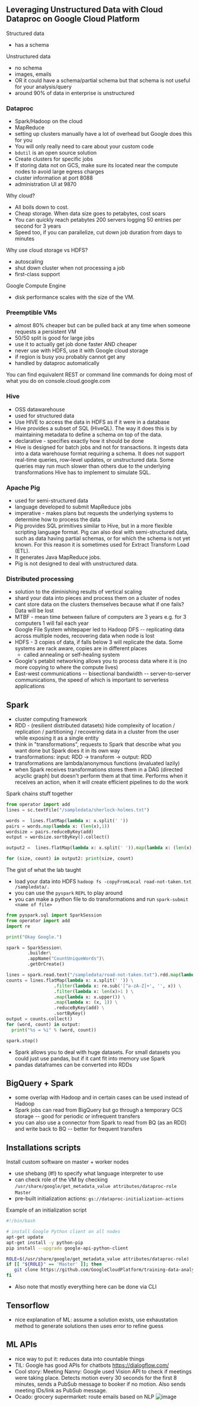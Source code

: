 ## Leveraging Unstructured Data with Cloud Dataproc on Google Cloud Platform

Structured data
* has a schema

Unstructured data
* no schema
* images, emails
* OR it could have a schema/partial schema but that schema is not useful for your analysis/query
* around 90% of data in enterprise is unstructured

### Dataproc
* Spark/Hadoop on the cloud
* MapReduce
* setting up clusters manually have a lot of overhead but Google does this for you
* You will only really need to care about your custom code
* `bdutil` is an open source solution
* Create clusters for specific jobs
* If storing data not on GCS, make sure its located near the compute nodes to avoid large egress charges
* cluster information at port 8088
* administration UI at 9870

Why cloud? 
* All boils down to cost. 
* Cheap storage. When data size goes to petabytes, cost soars
* You can quickly reach petabytes 200 servers logging 50 entries per second for 3 years
* Speed too, if you can parallelize, cut down job duration from days to minutes

Why use cloud storage vs HDFS?
* autoscaling
* shut down cluster when not processing a job
* first-class support

Google Compute Engine
* disk performance scales with the size of the VM.

### Preemptible VMs
* almost 80% cheaper but can be pulled back at any time when someone requests a persistent VM
* 50/50 split is good for large jobs
* use it to actually get job done faster AND cheaper
* never use with HDFS, use it with Google cloud storage
* if region is busy you probably cannot get any
* handled by dataproc automatically

You can find equivalent REST or command line commands for doing most of what you do on console.cloud.google.com

### Hive
* OSS datawarehouse
* used for structured data
* Use HIVE to access the data in HDFS as if it were in a database
* Hive provides a subset of SQL (HiveQL). The way it does this is by maintaining metadata to define a schema on top of the data.
* declarative - specifies exactly how it should be done
* Hive is designed for batch jobs and not for transactions. It ingests data into a data warehouse format requiring a schema. It does not support real-time queries, row-level updates, or unstructured data. Some queries may run much slower than others due to the underlying transformations Hive has to implement to simulate SQL.

 ### Apache Pig
* used for semi-structured data
* language developed to submit MapReduce jobs
* imperative - makes plans but requests the underlying systems to determine how to process the data
* Pig provides SQL primitives similar to Hive, but in a more flexible scripting language format. Pig can also deal with semi-structured data, such as data having partial schemas, or for which the schema is not yet known. For this reason it is sometimes used for Extract Transform Load (ETL). 
* It generates Java MapReduce jobs. 
* Pig is not designed to deal with unstructured data.

### Distributed processing
* solution to the diminishing results of vertical scaling
* shard your data into pieces and process them on a cluster of nodes
* cant store data on the clusters themselves because what if one fails? Data will be lost
* MTBF - mean time between failure of computers are 3 years e.g. for 3 computers 1 will fail each year
* Google File System whitepaper led to Hadoop DFS -- replicating data across multiple nodes, recovering data when node is lost
* HDFS - 3 copies of data, if falls below 3 will replicate the data. Some systems are rack aware, copies are in different places
  * called annealing or self-healing system
* Google's petabit networking allows you to process data where it is (no more copying to where the compute lives)
* East-west communications -- bisectional bandwidth -- server-to-server communications, the speed of which is important
to serverless applications

## Spark
* cluster computing framework
* RDD - (resilient distributed datasets) hide complexity of location / replication / partitioning / recovering data in a cluster from the user while exposing it as a single entity
* think in "transformations", requests to Spark that describe what you want done but Spark does it in its own way
* transformations: input: RDD -> transform -> output: RDD
* transformations are lambda/anonymous functions (evaluated lazily)
* when Spark receives transformations stores them in a DAG (directed acyclic graph) but doesn't perform them at that time.
Performs when it receives an action, when it will create efficient pipelines to do the work

Spark chains stuff together
```py
from operator import add
lines = sc.textFile("/sampledata/sherlock-holmes.txt")

words =  lines.flatMap(lambda x: x.split(' '))
pairs = words.map(lambda x: (len(x),1))
wordsize = pairs.reduceByKey(add)
output = wordsize.sortByKey().collect()
```

```py
output2 =  lines.flatMap(lambda x: x.split(' ')).map(lambda x: (len(x),1)).reduceByKey(add).sortByKey().collect()

for (size, count) in output2: print(size, count)

```

The gist of what the lab taught
* load your data into HDFS `hadoop fs -copyFromLocal road-not-taken.txt /sampledata/.`
* you can use the `pyspark` `REPL` to play around
* you can make a python file to do transformations and run `spark-submit <name of file>`

```py
from pyspark.sql import SparkSession
from operator import add
import re

print("Okay Google.")

spark = SparkSession\
        .builder\
        .appName("CountUniqueWords")\
        .getOrCreate()

lines = spark.read.text("/sampledata/road-not-taken.txt").rdd.map(lambda x: x[0])
counts = lines.flatMap(lambda x: x.split(' ')) \
                  .filter(lambda x: re.sub('[^a-zA-Z]+', '', x)) \
                  .filter(lambda x: len(x)>1 ) \
                  .map(lambda x: x.upper()) \
                  .map(lambda x: (x, 1)) \
                  .reduceByKey(add) \
                  .sortByKey()
output = counts.collect()
for (word, count) in output:
  print("%s = %i" % (word, count))

spark.stop()
```

* Spark allows you to deal with huge datasets. For small datasets you could just use pandas, but if it cant fit into memory
use Spark
* pandas dataframes can be converted into RDDs

## BigQuery + Spark
* some overlap with Hadoop and in certain cases can be used instead of Hadoop
* Spark jobs can read from BigQuery but go through a temporary GCS storage -- good for periodic or infrequent transfers
* you can also use a connector from Spark to read from BQ (as an RDD) and write back to BQ -- better for frequent transfers 

## Installations scripts

Install custom software on master + worker nodes

* use shebang (#!) to specify what language interpreter to use
* can check role of the VM by checking `/usr/share/google/get_metadata_value attributes/dataproc-role` `Master`
* pre-built initialization actions: `gs://dataproc-initialization-actions`

Example of an initialization script

```bash
#!/bin/bash

# install Google Python client on all nodes
apt-get update
apt-get install -y python-pip
pip install --upgrade google-api-python-client

ROLE=$(/usr/share/google/get_metadata_value attributes/dataproc-role)
if [[ "${ROLE}" == 'Master' ]]; then
   git clone https://github.com/GoogleCloudPlatform/training-data-analyst
fi
```

* Also note that mostly everything here can be done via CLI

## Tensorflow
* nice explanation of ML: assume a solution exists, use exhaustation method to generate solutions then uses error to refine guess

## ML APIs
* nice way to put it: reduces data into countable things 
* TIL: Google has good APIs for chatbots https://dialogflow.com/
* Cool story: Meeting Nanny: Google used Vision API to check if meetings were taking place. Detects motion every 30 seconds
for the first 8 minutes, sends a PubSub message to booker if no motion. Also sends meeting IDs/link as PubSub message.
* Ocado: grocery supermarket: route emails based on NLP
![image](https://user-images.githubusercontent.com/3739702/53931157-018df800-40cf-11e9-9363-4b9de881e438.png)
